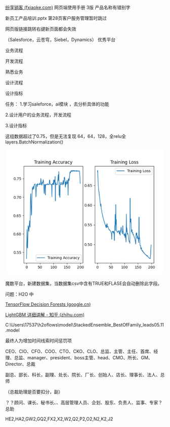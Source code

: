  [纷享销客 (fxiaoke.com)](https://www.fxiaoke.com/XV/UI/Home#netdisk)  网页端使用手册 3版 产品名称有错别字

新员工产品培训.pptx 第28页客户服务管理暂时跳过

网页版链接跳转右键新页面都会失效

 （Salesforce，云苍穹，Siebel，Dynamics） 优秀平台

业务流程

开发流程

熟悉业务

设计流程

设计指标



任务：
1.学习saleforce，ai模块 ，去分析具体的功能

2.设计用户的业务流程，开发流程

3.设计指标



这组数据超过了0.75，但是无法复现 64，64，128，全relu全layers.BatchNormalization()

![1683542878094](image/1683542878094.png)

魔数平台，新建数据集，当数据集csv中含有TRUE和FLASE会自动删除此字段。

问题：H2O 中





 [TensorFlow Decision Forests (google.cn)](https://tensorflow.google.cn/decision_forests?hl=zh-cn) 

 [LightGBM 详细讲解 - 知乎 (zhihu.com)](https://zhuanlan.zhihu.com/p/366952043) 

C:\Users\17537\h2oflows\model\StackedEnsemble_BestOfFamily_leads05.11.model



最终人为增加时间线索时间惩罚项

CEO、CIO、CFO、COO、CTO、CKO、CLO、总监、主管、主任、首席、经理、总监、manager、president、boss主管、head、CMO、所长、GM、Director、总裁

副总、部长、科长，副理、处长、院长、厂长、创始人、店长、理事长、法人、总师

（总裁助理是否要扣分，副）

？？顾问、课长、秘书长、、高层管理人员、企划、股东、负责人、监事、专家？总助

HE2,HA2,GW2,GQ2,FX2,X2,W2,Q2,P2,O2,N2,K2,J2

